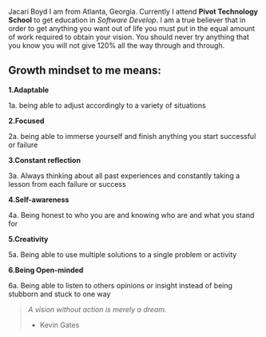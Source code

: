 Jacari Boyd 
 I am from Atlanta, Georgia. Currently I attend **Pivot Technology School** to get education in *Software Develop*. I am a true believer that in order to get anything you want out of life you must put in the equal amount of work required to obtain your vision. You should never try anything that you know you will not give 120% all the way through and through.
## Growth mindset to me means:

**1.Adaptable**

  1a. being able to adjust accordingly to a variety of situations

**2.Focused**

2a. being able to immerse yourself and finish anything you start successful or failure 

**3.Constant reflection**

3a. Always thinking about all past experiences and constantly taking a lesson from each failure or success 

**4.Self-awareness**

4a. Being honest to who you are and knowing who are and what you stand for

**5.Creativity**

5a. Being able to use multiple solutions to a single problem or activity 

**6.Being Open-minded**

6a. Being able to listen to others opinions or insight instead of being stubborn and stuck to one way

>_A vision without action 
is merely a dream._
> - Kevin Gates
